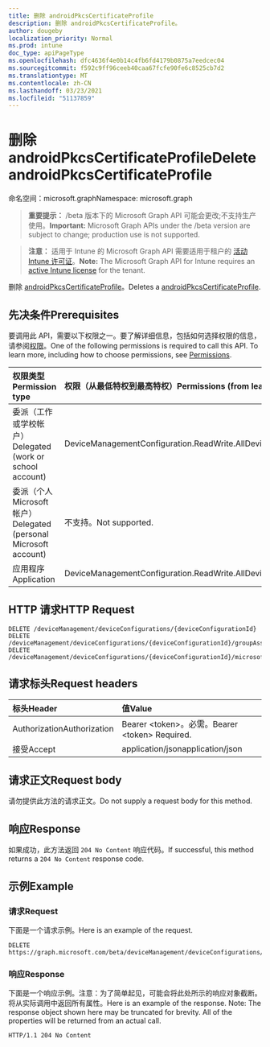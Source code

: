 ```yaml
---
title: 删除 androidPkcsCertificateProfile
description: 删除 androidPkcsCertificateProfile。
author: dougeby
localization_priority: Normal
ms.prod: intune
doc_type: apiPageType
ms.openlocfilehash: dfc4636f4e0b14c4fb6fd4179b0875a7eedcec04
ms.sourcegitcommit: f592c9ff96ceeb40caa67fcfe90fe6c8525cb7d2
ms.translationtype: MT
ms.contentlocale: zh-CN
ms.lasthandoff: 03/23/2021
ms.locfileid: "51137859"
---
```

# <a name="delete-androidpkcscertificateprofile"></a><span data-ttu-id="c2016-103">删除 androidPkcsCertificateProfile</span><span class="sxs-lookup"><span data-stu-id="c2016-103">Delete androidPkcsCertificateProfile</span></span>

<span data-ttu-id="c2016-104">命名空间：microsoft.graph</span><span class="sxs-lookup"><span data-stu-id="c2016-104">Namespace: microsoft.graph</span></span>

> <span data-ttu-id="c2016-105">**重要提示：** /beta 版本下的 Microsoft Graph API 可能会更改;不支持生产使用。</span><span class="sxs-lookup"><span data-stu-id="c2016-105">**Important:** Microsoft Graph APIs under the /beta version are subject to change; production use is not supported.</span></span>

> <span data-ttu-id="c2016-106">**注意：** 适用于 Intune 的 Microsoft Graph API 需要适用于租户的 [活动 Intune 许可证](https://go.microsoft.com/fwlink/?linkid=839381)。</span><span class="sxs-lookup"><span data-stu-id="c2016-106">**Note:** The Microsoft Graph API for Intune requires an [active Intune license](https://go.microsoft.com/fwlink/?linkid=839381) for the tenant.</span></span>

<span data-ttu-id="c2016-107">删除 [androidPkcsCertificateProfile](../resources/intune-deviceconfig-androidpkcscertificateprofile.md)。</span><span class="sxs-lookup"><span data-stu-id="c2016-107">Deletes a [androidPkcsCertificateProfile](../resources/intune-deviceconfig-androidpkcscertificateprofile.md).</span></span>

## <a name="prerequisites"></a><span data-ttu-id="c2016-108">先决条件</span><span class="sxs-lookup"><span data-stu-id="c2016-108">Prerequisites</span></span>
<span data-ttu-id="c2016-p101">要调用此 API，需要以下权限之一。要了解详细信息，包括如何选择权限的信息，请参阅[权限](/graph/permissions-reference)。</span><span class="sxs-lookup"><span data-stu-id="c2016-p101">One of the following permissions is required to call this API. To learn more, including how to choose permissions, see [Permissions](/graph/permissions-reference).</span></span>

|<span data-ttu-id="c2016-111">权限类型</span><span class="sxs-lookup"><span data-stu-id="c2016-111">Permission type</span></span>|<span data-ttu-id="c2016-112">权限（从最低特权到最高特权）</span><span class="sxs-lookup"><span data-stu-id="c2016-112">Permissions (from least to most privileged)</span></span>|
|:---|:---|
|<span data-ttu-id="c2016-113">委派（工作或学校帐户）</span><span class="sxs-lookup"><span data-stu-id="c2016-113">Delegated (work or school account)</span></span>|<span data-ttu-id="c2016-114">DeviceManagementConfiguration.ReadWrite.All</span><span class="sxs-lookup"><span data-stu-id="c2016-114">DeviceManagementConfiguration.ReadWrite.All</span></span>|
|<span data-ttu-id="c2016-115">委派（个人 Microsoft 帐户）</span><span class="sxs-lookup"><span data-stu-id="c2016-115">Delegated (personal Microsoft account)</span></span>|<span data-ttu-id="c2016-116">不支持。</span><span class="sxs-lookup"><span data-stu-id="c2016-116">Not supported.</span></span>|
|<span data-ttu-id="c2016-117">应用程序</span><span class="sxs-lookup"><span data-stu-id="c2016-117">Application</span></span>|<span data-ttu-id="c2016-118">DeviceManagementConfiguration.ReadWrite.All</span><span class="sxs-lookup"><span data-stu-id="c2016-118">DeviceManagementConfiguration.ReadWrite.All</span></span>|

## <a name="http-request"></a><span data-ttu-id="c2016-119">HTTP 请求</span><span class="sxs-lookup"><span data-stu-id="c2016-119">HTTP Request</span></span>
<!-- {
  "blockType": "ignored"
}
-->
``` http
DELETE /deviceManagement/deviceConfigurations/{deviceConfigurationId}
DELETE /deviceManagement/deviceConfigurations/{deviceConfigurationId}/groupAssignments/{deviceConfigurationGroupAssignmentId}/deviceConfiguration
DELETE /deviceManagement/deviceConfigurations/{deviceConfigurationId}/microsoft.graph.windowsDomainJoinConfiguration/networkAccessConfigurations/{deviceConfigurationId}
```

## <a name="request-headers"></a><span data-ttu-id="c2016-120">请求标头</span><span class="sxs-lookup"><span data-stu-id="c2016-120">Request headers</span></span>
|<span data-ttu-id="c2016-121">标头</span><span class="sxs-lookup"><span data-stu-id="c2016-121">Header</span></span>|<span data-ttu-id="c2016-122">值</span><span class="sxs-lookup"><span data-stu-id="c2016-122">Value</span></span>|
|:---|:---|
|<span data-ttu-id="c2016-123">Authorization</span><span class="sxs-lookup"><span data-stu-id="c2016-123">Authorization</span></span>|<span data-ttu-id="c2016-124">Bearer &lt;token&gt;。必需。</span><span class="sxs-lookup"><span data-stu-id="c2016-124">Bearer &lt;token&gt; Required.</span></span>|
|<span data-ttu-id="c2016-125">接受</span><span class="sxs-lookup"><span data-stu-id="c2016-125">Accept</span></span>|<span data-ttu-id="c2016-126">application/json</span><span class="sxs-lookup"><span data-stu-id="c2016-126">application/json</span></span>|

## <a name="request-body"></a><span data-ttu-id="c2016-127">请求正文</span><span class="sxs-lookup"><span data-stu-id="c2016-127">Request body</span></span>
<span data-ttu-id="c2016-128">请勿提供此方法的请求正文。</span><span class="sxs-lookup"><span data-stu-id="c2016-128">Do not supply a request body for this method.</span></span>

## <a name="response"></a><span data-ttu-id="c2016-129">响应</span><span class="sxs-lookup"><span data-stu-id="c2016-129">Response</span></span>
<span data-ttu-id="c2016-130">如果成功，此方法返回 `204 No Content` 响应代码。</span><span class="sxs-lookup"><span data-stu-id="c2016-130">If successful, this method returns a `204 No Content` response code.</span></span>

## <a name="example"></a><span data-ttu-id="c2016-131">示例</span><span class="sxs-lookup"><span data-stu-id="c2016-131">Example</span></span>

### <a name="request"></a><span data-ttu-id="c2016-132">请求</span><span class="sxs-lookup"><span data-stu-id="c2016-132">Request</span></span>
<span data-ttu-id="c2016-133">下面是一个请求示例。</span><span class="sxs-lookup"><span data-stu-id="c2016-133">Here is an example of the request.</span></span>
``` http
DELETE https://graph.microsoft.com/beta/deviceManagement/deviceConfigurations/{deviceConfigurationId}
```

### <a name="response"></a><span data-ttu-id="c2016-134">响应</span><span class="sxs-lookup"><span data-stu-id="c2016-134">Response</span></span>
<span data-ttu-id="c2016-p102">下面是一个响应示例。注意：为了简单起见，可能会将此处所示的响应对象截断。将从实际调用中返回所有属性。</span><span class="sxs-lookup"><span data-stu-id="c2016-p102">Here is an example of the response. Note: The response object shown here may be truncated for brevity. All of the properties will be returned from an actual call.</span></span>
``` http
HTTP/1.1 204 No Content
```




